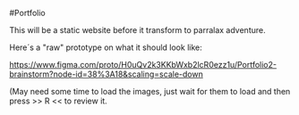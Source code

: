 #Portfolio


This will be a static website before it transform to parralax adventure.

Here´s a "raw" prototype on what it should look like: 

https://www.figma.com/proto/H0uQv2k3KKbWxb2lcR0ezz1u/Portfolio2-brainstorm?node-id=38%3A18&scaling=scale-down

(May need some time to load the images, just wait for them to load and then press >> R << to review it.
